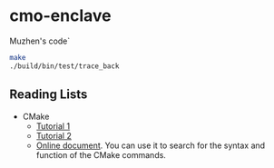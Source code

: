 # cmo-enclave

Muzhen's code`

```bash
make
./build/bin/test/trace_back
```

## Reading Lists

* CMake
  * [Tutorial 1](https://learnxinyminutes.com/docs/cmake/)
  * [Tutorial 2](https://cmake.org/cmake-tutorial/)
  * [Online document](https://devdocs.io/cmake~3.9/). You can use it to search for the syntax and function of the CMake commands.
